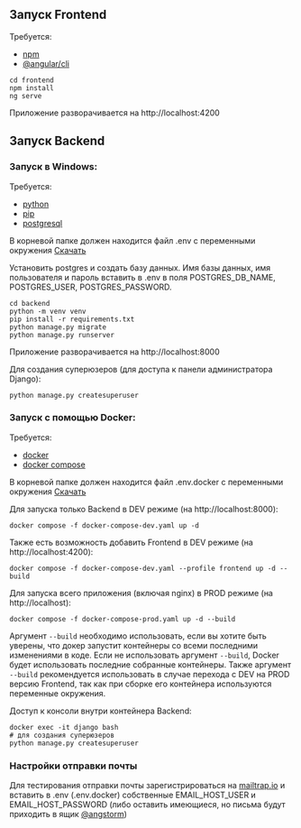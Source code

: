 ## Запуск Frontend

Требуется:

- [npm](https://docs.npmjs.com/downloading-and-installing-node-js-and-npm)
- [@angular/cli](https://angular.io/cli)

```shell
cd frontend
npm install
ng serve
```

Приложение разворачивается на http://localhost:4200

## Запуск Backend

### Запуск в Windows:

Требуется:

- [python](https://www.python.org/downloads/)
- [pip](https://pypi.org/project/pip/)
- [postgresql](https://www.postgresql.org/download/)

В корневой папке должен находится файл .env с переменными
окружения [Скачать](https://drive.google.com/u/0/uc?id=1IBwtbkCgHzMYeeFAwOST3QOeyXcn9GSL&export=download)

Установить postgres и создать базу данных. Имя базы данных, имя пользователя и пароль вставить в .env в поля
POSTGRES_DB_NAME,
POSTGRES_USER, POSTGRES_PASSWORD.

```shell
cd backend
python -m venv venv
pip install -r requirements.txt
python manage.py migrate
python manage.py runserver
```

Приложение разворачивается на http://localhost:8000

Для создания суперюзеров (для доступа к панели администратора Django):

```shell
python manage.py createsuperuser
```

### Запуск с помощью Docker:

Требуется:

- [docker](https://www.docker.com/get-started/)
- [docker compose](https://docs.docker.com/compose/install/)

В корневой папке должен находится файл .env.docker с переменными
окружения [Скачать](https://drive.google.com/u/0/uc?id=1IBwtbkCgHzMYeeFAwOST3QOeyXcn9GSL&export=download)

Для запуска только Backend в DEV режиме (на http://localhost:8000):

```shell
docker compose -f docker-compose-dev.yaml up -d
```

Также есть возможность добавить Frontend в DEV режиме (на http://localhost:4200):

```shell
docker compose -f docker-compose-dev.yaml --profile frontend up -d --build
```

Для запуска всего приложения (включая nginx) в PROD режиме (на http://localhost):

```shell
docker compose -f docker-compose-prod.yaml up -d --build
```

Аргумент `--build` необходимо использовать, если вы хотите быть уверены, что докер запустит контейнеры со всеми последними
изменениями в коде. Если не использовать аргумент `--build`, Docker будет использовать последние собранные контейнеры.
Также аргумент `--build` рекомендуется использовать в случае перехода с DEV на PROD версию Frontend, так как при сборке
его контейнера используются переменные окружения.

Доступ к консоли внутри контейнера Backend:

```shell
docker exec -it django bash
# для создания суперюзеров
python manage.py createsuperuser
```

### Настройки отправки почты

Для тестирования отправки почты зарегистрироваться на [mailtrap.io](https://mailtrap.io/) и вставить в .env (.env.docker)
собственные
EMAIL_HOST_USER и EMAIL_HOST_PASSWORD (либо оставить имеющиеся, но письма будут приходить в
ящик [@angstorm](https://github.com/angst-storm))
